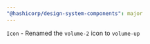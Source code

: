 ```yaml
---
"@hashicorp/design-system-components": major
---
```


<!-- START components/icon -->
`Icon` - Renamed the `volume-2` icon to `volume-up`
<!-- END -->
